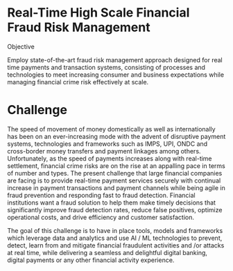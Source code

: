 # Real-Time High Scale Financial Fraud Risk Management
Objective 

Employ state-of-the-art fraud risk management approach designed for real time payments and transaction systems, consisting of processes and technologies to meet increasing consumer and business expectations while managing financial crime risk effectively at scale. 

# Challenge 

The speed of movement of money domestically as well as internationally has been on an ever-increasing mode with the advent of disruptive payment systems, technologies and frameworks such as IMPS, UPI, ONDC and cross-border money transfers and payment linkages among others. Unfortunately, as the speed of payments increases along with real-time settlement, financial crime risks are on the rise at an appalling pace in terms of number and types. The present challenge that large financial companies are facing is to provide real-time payment services securely with continual increase in payment transactions and payment channels while being agile in fraud prevention and responding fast to fraud detection. Financial institutions want a fraud solution to help them make timely decisions that significantly improve fraud detection rates, reduce false positives, optimize operational costs, and drive efficiency and customer satisfaction. 

The goal of this challenge is to have in place tools, models and frameworks which leverage data and analytics and use AI / ML technologies to prevent, detect, learn from and mitigate financial fraudulent activities and /or attacks at real time, while delivering a seamless and delightful digital banking, digital payments or any other financial activity experience. 
